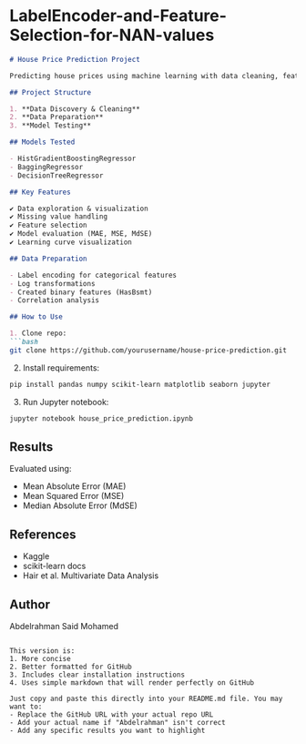 # LabelEncoder-and-Feature-Selection-for-NAN-values


```markdown
# House Price Prediction Project

Predicting house prices using machine learning with data cleaning, feature selection, and three regression models.

## Project Structure

1. **Data Discovery & Cleaning**
2. **Data Preparation**
3. **Model Testing**

## Models Tested

- HistGradientBoostingRegressor
- BaggingRegressor  
- DecisionTreeRegressor

## Key Features

✔ Data exploration & visualization  
✔ Missing value handling  
✔ Feature selection  
✔ Model evaluation (MAE, MSE, MdSE)  
✔ Learning curve visualization

## Data Preparation

- Label encoding for categorical features
- Log transformations
- Created binary features (HasBsmt)
- Correlation analysis

## How to Use

1. Clone repo:
```bash
git clone https://github.com/yourusername/house-price-prediction.git
```

2. Install requirements:
```bash
pip install pandas numpy scikit-learn matplotlib seaborn jupyter
```

3. Run Jupyter notebook:
```bash
jupyter notebook house_price_prediction.ipynb
```

## Results

Evaluated using:
- Mean Absolute Error (MAE)
- Mean Squared Error (MSE)  
- Median Absolute Error (MdSE)

## References

- Kaggle  
- scikit-learn docs  
- Hair et al. Multivariate Data Analysis

## Author
Abdelrahman Said Mohamed 
```

This version is:
1. More concise
2. Better formatted for GitHub
3. Includes clear installation instructions
4. Uses simple markdown that will render perfectly on GitHub

Just copy and paste this directly into your README.md file. You may want to:
- Replace the GitHub URL with your actual repo URL
- Add your actual name if "Abdelrahman" isn't correct
- Add any specific results you want to highlight
